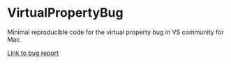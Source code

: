 # VirtualPropertyBug
Minimal reproducible code for the virtual property bug in VS community for Mac

[Link to bug report](https://developercommunity.visualstudio.com/content/problem/171231/virtual-property-always-showing-base-value-in-debu.html)
